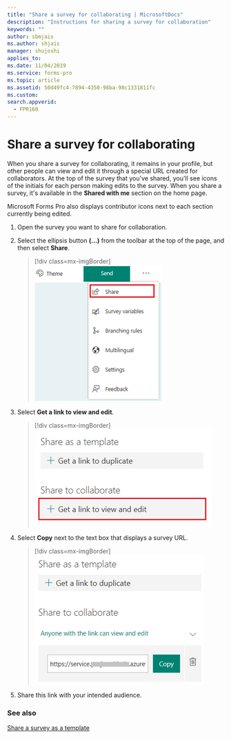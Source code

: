 ```yaml
---
title: "Share a survey for collaborating | MicrosoftDocs"
description: "Instructions for sharing a survey for collaboration"
keywords: ""
author: sbmjais
ms.author: shjais
manager: shujoshi
applies_to: 
ms.date: 11/04/2019
ms.service: forms-pro
ms.topic: article
ms.assetid: 50d49fc4-7894-4350-98ba-98c1331811fc
ms.custom: 
search.appverid:
  - FPR160
---
```


# Share a survey for collaborating

When you share a survey for collaborating, it remains in your profile, but other people can view and edit it through a special URL created for collaborators. At the top of the survey that you've shared, you'll see icons of the initials for each person making edits to the survey. When you share a survey, it's available in the **Shared with me** section on the home page.

Microsoft Forms Pro also displays contributor icons next to each section currently being edited.

1.  Open the survey you want to share for collaboration.

2.  Select the ellipsis button **(…)** from the toolbar at the top of the page, and then select **Share**.

    > [!div class=mx-imgBorder]
    > ![share the survey](media/share-survey.png "Share the survey")

3.  Select **Get a link to view and edit**.

    > [!div class=mx-imgBorder]
    > ![get the link to share the survey for collaboration](media/get-survey-share-link.png "Get the link to share the survey for collaboration")  

4.  Select **Copy** next to the text box that displays a survey URL.

    > [!div class=mx-imgBorder]
    > ![link to share the survey for collaboration](media/survey-share-link.png "Link to share the survey for collaboration")  

5.  Share this link with your intended audience.

### See also

[Share a survey as a template](share-survey-template.md) 
